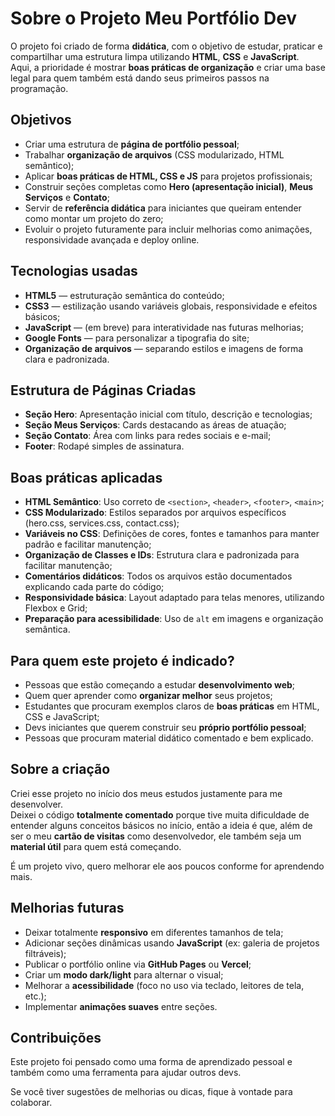 # Sobre o Projeto Meu Portfólio Dev

O projeto foi criado de forma **didática**, com o objetivo de estudar, praticar e compartilhar uma estrutura limpa utilizando **HTML**, **CSS** e **JavaScript**.  
Aqui, a prioridade é mostrar **boas práticas de organização** e criar uma base legal para quem também está dando seus primeiros passos na programação.

## Objetivos

- Criar uma estrutura de **página de portfólio pessoal**;
- Trabalhar **organização de arquivos** (CSS modularizado, HTML semântico);
- Aplicar **boas práticas de HTML, CSS e JS** para projetos profissionais;
- Construir seções completas como **Hero (apresentação inicial)**, **Meus Serviços** e **Contato**;
- Servir de **referência didática** para iniciantes que queiram entender como montar um projeto do zero;
- Evoluir o projeto futuramente para incluir melhorias como animações, responsividade avançada e deploy online.

## Tecnologias usadas

- **HTML5** — estruturação semântica do conteúdo;
- **CSS3** — estilização usando variáveis globais, responsividade e efeitos básicos;
- **JavaScript** — (em breve) para interatividade nas futuras melhorias;
- **Google Fonts** — para personalizar a tipografia do site;
- **Organização de arquivos** — separando estilos e imagens de forma clara e padronizada.

## Estrutura de Páginas Criadas

- **Seção Hero**: Apresentação inicial com título, descrição e tecnologias;
- **Seção Meus Serviços**: Cards destacando as áreas de atuação;
- **Seção Contato**: Área com links para redes sociais e e-mail;
- **Footer**: Rodapé simples de assinatura.

## Boas práticas aplicadas

- **HTML Semântico**: Uso correto de `<section>`, `<header>`, `<footer>`, `<main>`;
- **CSS Modularizado**: Estilos separados por arquivos específicos (hero.css, services.css, contact.css);
- **Variáveis no CSS**: Definições de cores, fontes e tamanhos para manter padrão e facilitar manutenção;
- **Organização de Classes e IDs**: Estrutura clara e padronizada para facilitar manutenção;
- **Comentários didáticos**: Todos os arquivos estão documentados explicando cada parte do código;
- **Responsividade básica**: Layout adaptado para telas menores, utilizando Flexbox e Grid;
- **Preparação para acessibilidade**: Uso de `alt` em imagens e organização semântica.

## Para quem este projeto é indicado?

- Pessoas que estão começando a estudar **desenvolvimento web**;
- Quem quer aprender como **organizar melhor** seus projetos;
- Estudantes que procuram exemplos claros de **boas práticas** em HTML, CSS e JavaScript;
- Devs iniciantes que querem construir seu **próprio portfólio pessoal**;
- Pessoas que procuram material didático comentado e bem explicado.

## Sobre a criação

Criei esse projeto no início dos meus estudos justamente para me desenvolver.  
Deixei o código **totalmente comentado** porque tive muita dificuldade de entender alguns conceitos básicos no início, então a ideia é que, além de ser o meu **cartão de visitas** como desenvolvedor, ele também seja um **material útil** para quem está começando.

É um projeto vivo, quero melhorar ele aos poucos conforme for aprendendo mais.

## Melhorias futuras

- Deixar totalmente **responsivo** em diferentes tamanhos de tela;
- Adicionar seções dinâmicas usando **JavaScript** (ex: galeria de projetos filtráveis);
- Publicar o portfólio online via **GitHub Pages** ou **Vercel**;
- Criar um **modo dark/light** para alternar o visual;
- Melhorar a **acessibilidade** (foco no uso via teclado, leitores de tela, etc.);
- Implementar **animações suaves** entre seções.


## Contribuições

Este projeto foi pensado como uma forma de aprendizado pessoal e também como uma ferramenta para ajudar outros devs.

Se você tiver sugestões de melhorias ou dicas, fique à vontade para colaborar.  

